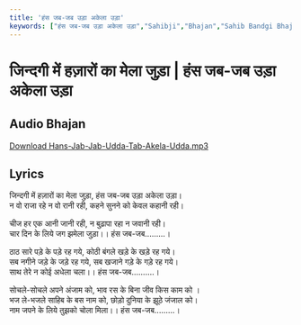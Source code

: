 ```yaml
---
title: 'हंस जब-जब उड़ा अकेला उड़ा'
keywords: ["हंस जब-जब उड़ा अकेला उड़ा","Sahibji","Bhajan","Sahib Bandgi Bhajan","Sant Kabir Bhajan","bhajan lyrics","साहिब बंदगी भजन","भजन"]
---
```



# जिन्दगी में हज़ारों का मेला जुड़ा | हंस जब-जब उड़ा अकेला उड़ा

## Audio Bhajan

<a href="https://docs.google.com/uc?export=download&amp;id=1T4cl5GcO0YrOLe1jnNa6tdHTfrxmJ4vn" target="_blank"> Download Hans-Jab-Jab-Udda-Tab-Akela-Udda.mp3</a>

## Lyrics
जिन्दगी में हज़ारों का मेला जुड़ा, हंस जब-जब उड़ा अकेला उड़ा।  
न वो राजा रहे न वो रानी रही, कहने सुनने को केवल कहानी रही।  

चीज हर एक आनी जानी रही, न बुढ़ापा रहा न जवानी रही।  
चार दिन के लिये जग झमेला जुड़ा।। हंस जब-जब.........।  

ठाठ सारे पड़े के पड़े रह गये, कोठी बंगले खड़े के खड़े रह गये।  
सब नगीने जड़े के जड़े रह गये, सब खजाने गड़े के गड़े रह गये।  
साथ तेरे न कोई अधेला चला।। हंस जब-जब..........।  

सोचले-सोचले अपने अंजाम को, भाव रस के बिना जीव किस काम को ।  
भज ले-भजले साहिब के बस नाम को, छोड़ो दुनिया के झूठे जंजाल को।  
नाम जपने के लिये तुझको चोला मिला।। हंस जब-जब.........।  


